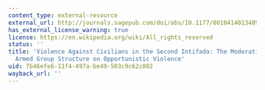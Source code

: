 ```yaml
---
content_type: external-resource
external_url: http://journals.sagepub.com/doi/abs/10.1177/0010414013489382
has_external_license_warning: true
license: https://en.wikipedia.org/wiki/All_rights_reserved
status: ''
title: 'Violence Against Civilians in the Second Intifada: The Moderating Effect of
  Armed Group Structure on Opportunistic Violence'
uid: 7b46efe6-11f4-497a-be49-503c9c62c002
wayback_url: ''
---
```

